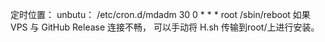 定时位置： unbutu：   /etc/cron.d/mdadm
30 0 * * * root /sbin/reboot
如果 VPS 与 GitHub Release 连接不畅， 可以手动将 H.sh 传输到root/上进行安装。
